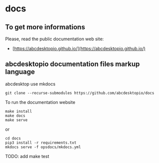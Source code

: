 # docs

## To get more informations

Please, read the public documentation web site:
* [https://abcdesktopio.github.io/](https://abcdesktopio.github.io/)


## abcdesktopio documentation files markup language

abcdesktop use mkdocs

```
git clone --recurse-submodules https://github.com/abcdesktopio/docs
```

To run the documentation website

```
make install
make docs
make serve
```

or

```
cd docs
pip3 install -r requirements.txt
mkdocs serve -f opsdocs/mkdocs.yml
```

TODO:
add make test

